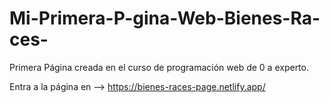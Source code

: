 # Mi-Primera-P-gina-Web-Bienes-Ra-ces-
Primera Página creada en el curso de programación web de 0 a experto.

Entra a la página en --> https://bienes-races-page.netlify.app/
